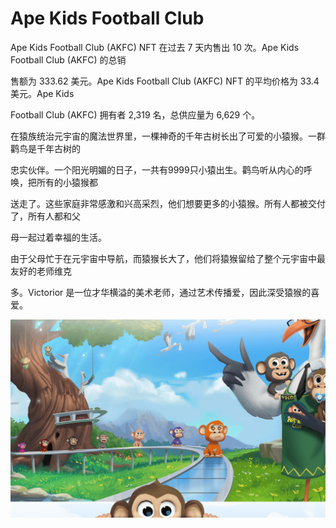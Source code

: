 # Ape Kids Football Club

Ape Kids Football Club (AKFC) NFT 在过去 7 天内售出 10 次。Ape Kids Football Club (AKFC) 的总销

售额为 333.62 美元。Ape Kids Football Club (AKFC) NFT 的平均价格为 33.4 美元。Ape Kids 

Football Club (AKFC) 拥有者 2,319 名，总供应量为 6,629 个。

在猿族统治元宇宙的魔法世界里，一棵神奇的千年古树长出了可爱的小猿猴。一群鹳鸟是千年古树的

忠实伙伴。一个阳光明媚的日子，一共有9999只小猿出生。鹳鸟听从内心的呼唤，把所有的小猿猴都

送走了。这些家庭非常感激和兴高采烈，他们想要更多的小猿猴。所有人都被交付了，所有人都和父

母一起过着幸福的生活。

由于父母忙于在元宇宙中导航，而猿猴长大了，他们将猿猴留给了整个元宇宙中最友好的老师维克

多。Victorior 是一位才华横溢的美术老师，通过艺术传播爱，因此深受猿猴的喜爱。

![NFT](8789789_new.PNG)
